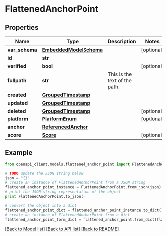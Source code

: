 # FlattenedAnchorPoint


## Properties
Name | Type | Description | Notes
------------ | ------------- | ------------- | -------------
**var_schema** | [**EmbeddedModelSchema**](EmbeddedModelSchema.md) |  | [optional] 
**id** | **str** |  | 
**verified** | **bool** |  | [optional] 
**fullpath** | **str** | This is the text of the path. | 
**created** | [**GroupedTimestamp**](GroupedTimestamp.md) |  | 
**updated** | [**GroupedTimestamp**](GroupedTimestamp.md) |  | 
**deleted** | [**GroupedTimestamp**](GroupedTimestamp.md) |  | [optional] 
**platform** | [**PlatformEnum**](PlatformEnum.md) |  | [optional] 
**anchor** | [**ReferencedAnchor**](ReferencedAnchor.md) |  | 
**score** | [**Score**](Score.md) |  | [optional] 

## Example

```python
from openapi_client.models.flattened_anchor_point import FlattenedAnchorPoint

# TODO update the JSON string below
json = "{}"
# create an instance of FlattenedAnchorPoint from a JSON string
flattened_anchor_point_instance = FlattenedAnchorPoint.from_json(json)
# print the JSON string representation of the object
print FlattenedAnchorPoint.to_json()

# convert the object into a dict
flattened_anchor_point_dict = flattened_anchor_point_instance.to_dict()
# create an instance of FlattenedAnchorPoint from a dict
flattened_anchor_point_form_dict = flattened_anchor_point.from_dict(flattened_anchor_point_dict)
```
[[Back to Model list]](../README.md#documentation-for-models) [[Back to API list]](../README.md#documentation-for-api-endpoints) [[Back to README]](../README.md)


